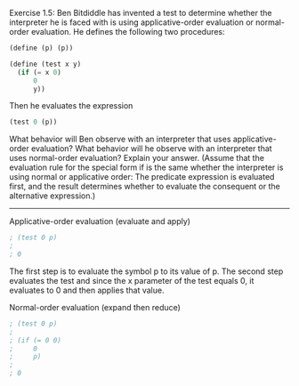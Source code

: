 Exercise 1.5: Ben Bitdiddle has invented a test to determine whether the interpreter he is faced with is using applicative-order evaluation or normal-order evaluation. He defines the following two procedures:
```scheme
(define (p) (p))

(define (test x y)
  (if (= x 0)
      0
      y))
```
Then he evaluates the expression
```scheme
(test 0 (p))
```
What behavior will Ben observe with an interpreter that uses applicative-order evaluation? What behavior will he observe with an interpreter that uses normal-order evaluation? Explain your answer. (Assume that the evaluation rule for the special form if is the same whether the interpreter is using normal or applicative order: The predicate expression is evaluated first, and the result determines whether to evaluate the consequent or the alternative expression.)

---

Applicative-order evaluation (evaluate and apply)
```scheme
; (test 0 p)
;
; 0
```
The first step is to evaluate the symbol p to its value of p.
The second step evaluates the test and since the x parameter of the test equals 0, it evaluates to 0 and then applies that value.

Normal-order evaluation (expand then reduce)
```scheme
; (test 0 p)
;
; (if (= 0 0)
;     0
;     p)
;
; 0
```